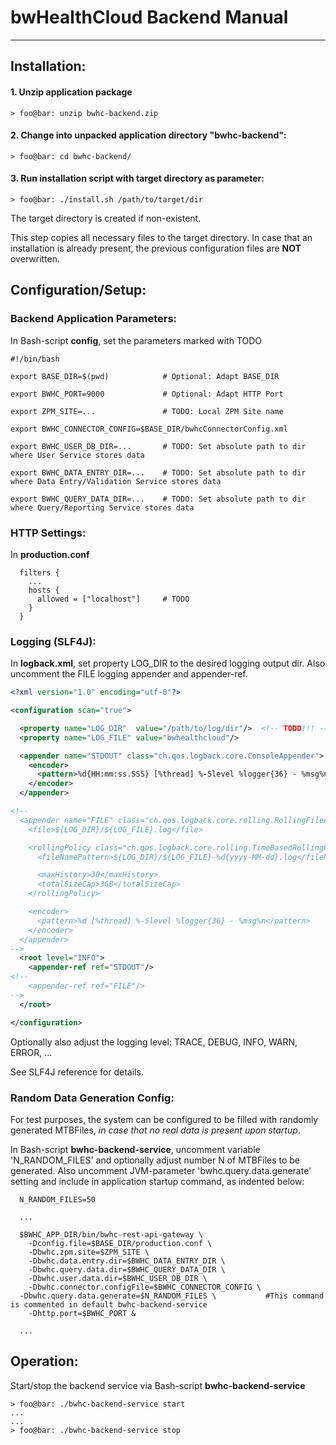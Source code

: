 # bwHealthCloud Backend Manual


-----
## Installation:

#### 1. Unzip application package

```
> foo@bar: unzip bwhc-backend.zip
```

#### 2. Change into unpacked application directory "bwhc-backend":
```
> foo@bar: cd bwhc-backend/
```

#### 3. Run installation script with target directory as parameter:

```
> foo@bar: ./install.sh /path/to/target/dir
```

The target directory is created if non-existent.

This step copies all necessary files to the target directory.
In case that an installation is already present, the previous configuration files are __NOT__ overwritten.



## Configuration/Setup: 


### Backend Application Parameters: 

In Bash-script __config__, set the parameters marked with TODO

```
#!/bin/bash

export BASE_DIR=$(pwd)            # Optional: Adapt BASE_DIR
                                  
export BWHC_PORT=9000             # Optional: Adapt HTTP Port
                                  
export ZPM_SITE=...               # TODO: Local ZPM Site name

export BWHC_CONNECTOR_CONFIG=$BASE_DIR/bwhcConnectorConfig.xml

export BWHC_USER_DB_DIR=...       # TODO: Set absolute path to dir where User Service stores data

export BWHC_DATA_ENTRY_DIR=...    # TODO: Set absolute path to dir where Data Entry/Validation Service stores data

export BWHC_QUERY_DATA_DIR=...    # TODO: Set absolute path to dir where Query/Reporting Service stores data

```


### HTTP Settings:


In __production.conf__ 

```
  filters {
    ...
    hosts {
      allowed = ["localhost"]     # TODO
    }
  }
```




### Logging (SLF4J):

In __logback.xml__, set property LOG_DIR to the desired logging output dir.
Also uncomment the FILE logging appender and appender-ref.

```xml
<?xml version="1.0" encoding="utf-8"?>

<configuration scan="true">

  <property name="LOG_DIR"  value="/path/to/log/dir"/>  <!-- TODO!!! -->
  <property name="LOG_FILE" value="bwhealthcloud"/>

  <appender name="STDOUT" class="ch.qos.logback.core.ConsoleAppender">
    <encoder>
      <pattern>%d{HH:mm:ss.SSS} [%thread] %-5level %logger{36} - %msg%n</pattern>
    </encoder>
  </appender>

<!--
  <appender name="FILE" class="ch.qos.logback.core.rolling.RollingFileAppender">
    <file>${LOG_DIR}/${LOG_FILE}.log</file>

    <rollingPolicy class="ch.qos.logback.core.rolling.TimeBasedRollingPolicy">
      <fileNamePattern>${LOG_DIR}/${LOG_FILE}-%d{yyyy-MM-dd}.log</fileNamePattern>

      <maxHistory>30</maxHistory>
      <totalSizeCap>3GB</totalSizeCap>
    </rollingPolicy>

    <encoder>
      <pattern>%d [%thread] %-5level %logger{36} - %msg%n</pattern>
    </encoder>
  </appender>
-->
  <root level="INFO">
    <appender-ref ref="STDOUT"/>
<!--
    <appender-ref ref="FILE"/>
-->
  </root>

</configuration>

```
Optionally also adjust the logging level: TRACE, DEBUG, INFO, WARN, ERROR, ...

See SLF4J reference for details.



### Random Data Generation Config:

For test purposes, the system can be configured to be filled with randomly generated MTBFiles,
_in case that no real data is present upon startup_.

In Bash-script __bwhc-backend-service__, uncomment variable 'N_RANDOM_FILES' and optionally adjust number N of MTBFiles to be generated.
Also uncomment JVM-parameter 'bwhc.query.data.generate' setting and include in application startup command, as indented below:

```
  N_RANDOM_FILES=50    
  
  ...
  
  $BWHC_APP_DIR/bin/bwhc-rest-api-gateway \
    -Dconfig.file=$BASE_DIR/production.conf \
    -Dbwhc.zpm.site=$ZPM_SITE \
    -Dbwhc.data.entry.dir=$BWHC_DATA_ENTRY_DIR \
    -Dbwhc.query.data.dir=$BWHC_QUERY_DATA_DIR \
    -Dbwhc.user.data.dir=$BWHC_USER_DB_DIR \
    -Dbwhc.connector.configFile=$BWHC_CONNECTOR_CONFIG \
  -Dbwhc.query.data.generate=$N_RANDOM_FILES \           #This command is commented in default bwhc-backend-service
    -Dhttp.port=$BWHC_PORT &

  ...
```


## Operation:

Start/stop the backend service via Bash-script __bwhc-backend-service__
```
> foo@bar: ./bwhc-backend-service start
...
...
> foo@bar: ./bwhc-backend-service stop
```

